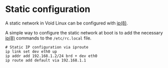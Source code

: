 # Static configuration

A static network in Void Linux can be configured with
[ip(8)](https://man.voidlinux.org/ip.8).

A simple way to configure the static network at boot is to add the
necessary [ip(8)](https://man.voidlinux.org/ip.8) commands to the
`/etc/rc.local` file.

```
# Static IP configuration via iproute
ip link set dev eth0 up
ip addr add 192.168.1.2/24 brd + dev eth0
ip route add default via 192.168.1.1
```
